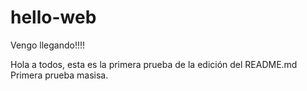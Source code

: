 # hello-web
Vengo llegando!!!!


Hola a todos, esta es la primera prueba de la edición del README.md
Primera prueba masisa.
